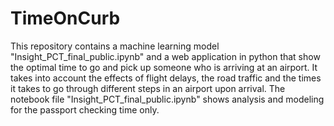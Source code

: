 # TimeOnCurb
This repository contains a machine learning model "Insight_PCT_final_public.ipynb" and a web application in python that show the optimal time to go and pick up someone who is arriving at an airport. It takes into account the effects of flight delays, the road traffic and the times it takes to go through different steps in an airport upon arrival. The notebook file "Insight_PCT_final_public.ipynb"
shows analysis and modeling for the passport checking time only. 
